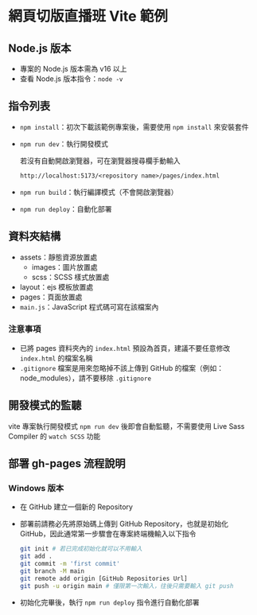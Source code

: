 # 網頁切版直播班 Vite 範例

## Node.js 版本

* 專案的 Node.js 版本需為 v16 以上
* 查看 Node.js 版本指令：`node -v`

## 指令列表

* `npm install`：初次下載該範例專案後，需要使用 `npm install` 來安裝套件
* `npm run dev`：執行開發模式
  
  若沒有自動開啟瀏覽器，可在瀏覽器搜尋欄手動輸入
  
  ```txt
  http://localhost:5173/<repository name>/pages/index.html
  ```

* `npm run build`：執行編譯模式（不會開啟瀏覽器）
* `npm run deploy`：自動化部署

## 資料夾結構

* assets：靜態資源放置處
  * images：圖片放置處
  * scss：SCSS 樣式放置處
* layout：ejs 模板放置處
* pages：頁面放置處
* `main.js`：JavaScript 程式碼可寫在該檔案內

### 注意事項

* 已將 pages 資料夾內的 `index.html` 預設為首頁，建議不要任意修改 `index.html` 的檔案名稱
* `.gitignore` 檔案是用來忽略掉不該上傳到 GitHub 的檔案（例如：node_modules），請不要移除 `.gitignore`

## 開發模式的監聽

vite 專案執行開發模式 `npm run dev` 後即會自動監聽，不需要使用 Live Sass Compiler 的 `watch SCSS` 功能

## 部署 gh-pages 流程說明

### Windows 版本

* 在 GitHub 建立一個新的 Repository

* 部署前請務必先將原始碼上傳到 GitHub Repository，也就是初始化 GitHub，因此通常第一步驟會在專案終端機輸入以下指令

  ```bash
  git init # 若已完成初始化就可以不用輸入
  git add .
  git commit -m 'first commit'
  git branch -M main
  git remote add origin [GitHub Repositories Url]
  git push -u origin main # 僅限第一次輸入，往後只需要輸入 git push
  ```

* 初始化完畢後，執行 `npm run deploy` 指令進行自動化部署
